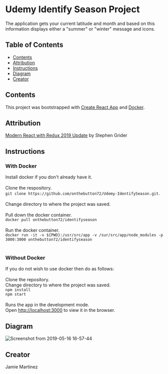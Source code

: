 # Udemy Identify Season Project

The application gets your current latitude and month and based on this information displays either a "summer" or "winter" message and icons.

## Table of Contents

* [Contents](#contents)
* [Attribution](#attribution)
* [Instructions](#instructions)
* [Diagram](#diagram)
* [Creator](#creator)

## Contents
This project was bootstrapped with [Create React App](https://github.com/facebook/create-react-app) and [Docker](http://www.docker.com). 

## Attribution
[Modern React with Redux 2019 Update](https://www.udemy.com/react-redux/) by Stephen Grider

## Instructions
### With Docker
Install docker if you don't already have it.<br><br>
Clone the respository.<br>
`git clone https://github.com/onthebutton72/Udemy-IdentifySeason.git`.<br><br>
Change directory to where the project was saved.<br><br>
Pull down the docker container.<br>
`docker pull onthebutton72/identifyseason`<br><br>
Run the docker container.<br>
`docker run -it -v ${PWD}:/usr/src/app -v /sur/src/app/node_modules -p 3000:3000 onthebutton72/identifyseason`<br><br>
### Without Docker
If you do not wish to use docker then do as follows:<br><br>
Clone the repository.<br>
Change directory to where the project was saved.<br>
`npm install`<br>
`npm start`<br><br>
Runs the app in the development mode.<br>
Open [http://localhost:3000](http://localhost:3000) to view it in the browser.

## Diagram
![Screenshot from 2019-05-16 16-57-44](https://user-images.githubusercontent.com/35273190/57894440-cc530400-77fb-11e9-9635-e54f5e1a7781.png)

## Creator
Jamie Martinez
